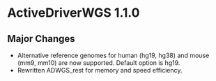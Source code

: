 # ActiveDriverWGS 1.1.0

## Major Changes

* Alternative reference genomes for human (hg19, hg38) and mouse (mm9, mm10) are now supported. Default option is hg19.
* Rewritten ADWGS_rest for memory and speed efficiency.